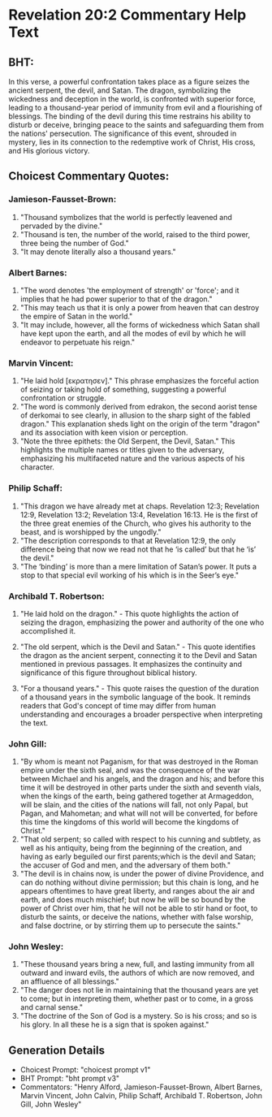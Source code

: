 # Revelation 20:2 Commentary Help Text

## BHT:
In this verse, a powerful confrontation takes place as a figure seizes the ancient serpent, the devil, and Satan. The dragon, symbolizing the wickedness and deception in the world, is confronted with superior force, leading to a thousand-year period of immunity from evil and a flourishing of blessings. The binding of the devil during this time restrains his ability to disturb or deceive, bringing peace to the saints and safeguarding them from the nations' persecution. The significance of this event, shrouded in mystery, lies in its connection to the redemptive work of Christ, His cross, and His glorious victory.

## Choicest Commentary Quotes:
### Jamieson-Fausset-Brown:
1. "Thousand symbolizes that the world is perfectly leavened and pervaded by the divine."
2. "Thousand is ten, the number of the world, raised to the third power, three being the number of God."
3. "It may denote literally also a thousand years."

### Albert Barnes:
1. "The word denotes 'the employment of strength' or 'force'; and it implies that he had power superior to that of the dragon."
2. "This may teach us that it is only a power from heaven that can destroy the empire of Satan in the world."
3. "It may include, however, all the forms of wickedness which Satan shall have kept upon the earth, and all the modes of evil by which he will endeavor to perpetuate his reign."

### Marvin Vincent:
1. "He laid hold [εκρατησεν]." This phrase emphasizes the forceful action of seizing or taking hold of something, suggesting a powerful confrontation or struggle.
2. "The word is commonly derived from edrakon, the second aorist tense of derkomai to see clearly, in allusion to the sharp sight of the fabled dragon." This explanation sheds light on the origin of the term "dragon" and its association with keen vision or perception.
3. "Note the three epithets: the Old Serpent, the Devil, Satan." This highlights the multiple names or titles given to the adversary, emphasizing his multifaceted nature and the various aspects of his character.

### Philip Schaff:
1. "This dragon we have already met at chaps. Revelation 12:3; Revelation 12:9, Revelation 13:2; Revelation 13:4, Revelation 16:13. He is the first of the three great enemies of the Church, who gives his authority to the beast, and is worshipped by the ungodly."
2. "The description corresponds to that at Revelation 12:9, the only difference being that now we read not that he ‘is called’ but that he ‘is’ the devil."
3. "The ‘binding’ is more than a mere limitation of Satan’s power. It puts a stop to that special evil working of his which is in the Seer’s eye."

### Archibald T. Robertson:
1. "He laid hold on the dragon." - This quote highlights the action of seizing the dragon, emphasizing the power and authority of the one who accomplished it.

2. "The old serpent, which is the Devil and Satan." - This quote identifies the dragon as the ancient serpent, connecting it to the Devil and Satan mentioned in previous passages. It emphasizes the continuity and significance of this figure throughout biblical history.

3. "For a thousand years." - This quote raises the question of the duration of a thousand years in the symbolic language of the book. It reminds readers that God's concept of time may differ from human understanding and encourages a broader perspective when interpreting the text.

### John Gill:
1. "By whom is meant not Paganism, for that was destroyed in the Roman empire under the sixth seal, and was the consequence of the war between Michael and his angels, and the dragon and his; and before this time it will be destroyed in other parts under the sixth and seventh vials, when the kings of the earth, being gathered together at Armageddon, will be slain, and the cities of the nations will fall, not only Papal, but Pagan, and Mahometan; and what will not will be converted, for before this time the kingdoms of this world will become the kingdoms of Christ."
2. "That old serpent; so called with respect to his cunning and subtlety, as well as his antiquity, being from the beginning of the creation, and having as early beguiled our first parents;which is the devil and Satan; the accuser of God and men, and the adversary of them both."
3. "The devil is in chains now, is under the power of divine Providence, and can do nothing without divine permission; but this chain is long, and he appears oftentimes to have great liberty, and ranges about the air and earth, and does much mischief; but now he will be so bound by the power of Christ over him, that he will not be able to stir hand or foot, to disturb the saints, or deceive the nations, whether with false worship, and false doctrine, or by stirring them up to persecute the saints."

### John Wesley:
1. "These thousand years bring a new, full, and lasting immunity from all outward and inward evils, the authors of which are now removed, and an affluence of all blessings."
2. "The danger does not lie in maintaining that the thousand years are yet to come; but in interpreting them, whether past or to come, in a gross and carnal sense."
3. "The doctrine of the Son of God is a mystery. So is his cross; and so is his glory. In all these he is a sign that is spoken against."


## Generation Details
- Choicest Prompt: "choicest prompt v1"
- BHT Prompt: "bht prompt v3"
- Commentators: "Henry Alford, Jamieson-Fausset-Brown, Albert Barnes, Marvin Vincent, John Calvin, Philip Schaff, Archibald T. Robertson, John Gill, John Wesley"
